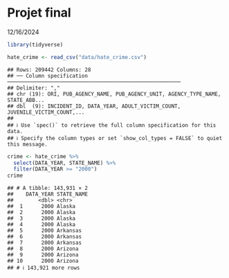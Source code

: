 Projet final
================
12/16/2024

``` r
library(tidyverse) 
```

``` r
hate_crime <- read_csv("data/hate_crime.csv")
```

    ## Rows: 209442 Columns: 28
    ## ── Column specification ────────────────────────────────────────────────────────
    ## Delimiter: ","
    ## chr (19): ORI, PUB_AGENCY_NAME, PUB_AGENCY_UNIT, AGENCY_TYPE_NAME, STATE_ABB...
    ## dbl  (9): INCIDENT_ID, DATA_YEAR, ADULT_VICTIM_COUNT, JUVENILE_VICTIM_COUNT,...
    ## 
    ## ℹ Use `spec()` to retrieve the full column specification for this data.
    ## ℹ Specify the column types or set `show_col_types = FALSE` to quiet this message.

``` r
crime <- hate_crime %>%
  select(DATA_YEAR, STATE_NAME) %>%
  filter(DATA_YEAR >= "2000")
crime
```

    ## # A tibble: 143,931 × 2
    ##    DATA_YEAR STATE_NAME
    ##        <dbl> <chr>     
    ##  1      2000 Alaska    
    ##  2      2000 Alaska    
    ##  3      2000 Alaska    
    ##  4      2000 Alaska    
    ##  5      2000 Arkansas  
    ##  6      2000 Arkansas  
    ##  7      2000 Arkansas  
    ##  8      2000 Arizona   
    ##  9      2000 Arizona   
    ## 10      2000 Arizona   
    ## # ℹ 143,921 more rows
